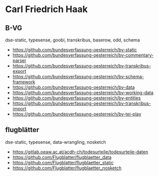 # Carl Friedrich Haak

## B-VG

dse-static, typesense, goobi, transkribus, baserow, odd, schema


* https://github.com/bundesverfassung-oesterreich/bv-static
* https://github.com/bundesverfassung-oesterreich/bv-commentary-parser
* https://github.com/bundesverfassung-oesterreich/bv-transkribus-export
* https://github.com/bundesverfassung-oesterreich/bv-schema-framework
* https://github.com/bundesverfassung-oesterreich/bv-data
* https://github.com/bundesverfassung-oesterreich/bv-working-data
* https://github.com/bundesverfassung-oesterreich/bv-entities
* https://github.com/bundesverfassung-oesterreich/bv-transkribus-import
* https://github.com/bundesverfassung-oesterreich/bv-tei-play


## flugblätter

dse-static, typesense, data-wrangling, nosketch


* https://gitlab.oeaw.ac.at/acdh-ch/todesurteile/todesurteile-daten
* https://github.com/Flugblatter/flugblaetter_data
* https://github.com/Flugblatter/flugblaetter_static
* https://github.com/Flugblatter/flugblaetter_nosketch